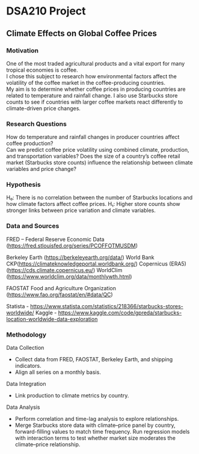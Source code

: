 # DSA210 Project  
## Climate Effects on Global Coffee Prices  

### Motivation  
One of the most traded agricultural products and a vital export for many tropical economies is coffee.  
 I chose this subject to research how environmental factors affect the volatility of the coffee market in the coffee-producing countries.  
 My aim is to determine whether coffee prices in producing countries are related to temperature and rainfall change. I also use Starbucks store counts to see if countries with larger coffee markets react differently to climate-driven price changes.

### Research Questions  
How do temperature and rainfall changes in producer countries affect coffee production?   
Can we predict coffee price volatility using combined climate, production, and transportation variables?
Does the size of a country’s coffee retail market (Starbucks store counts) influence the relationship between climate variables and price change?
### Hypothesis  
H₀: There is no correlation between the number of Starbucks locations and how climate factors affect coffee prices.
H₁: Higher store counts show stronger links between price variation and climate variables.

### Data and Sources  

FRED – Federal Reserve Economic Data (https://fred.stlouisfed.org/series/PCOFFOTMUSDM)

Berkeley Earth (https://berkeleyearth.org/data/) World Bank CKP(https://climateknowledgeportal.worldbank.org/) Copernicus (ERA5) (https://cds.climate.copernicus.eu/) WorldClim (https://www.worldclim.org/data/monthlywth.html)

FAOSTAT Food and Agriculture Organization (https://www.fao.org/faostat/en/#data/QC)

Statista - https://www.statista.com/statistics/218366/starbucks-stores-worldwide/ Kaggle - https://www.kaggle.com/code/gpreda/starbucks-location-worldwide-data-exploration
### Methodology  
Data Collection
- Collect data from FRED, FAOSTAT, Berkeley Earth, and shipping indicators.  
- Align all series on a monthly basis.  

Data Integration 
- Link production to climate metrics by country.  

Data Analysis
- Perform correlation and time-lag analysis to explore relationships.   
- Merge Starbucks store data with climate–price panel by country, forward-filling values to match time frequency.
Run regression models with interaction terms to test whether market size moderates the climate–price relationship.
